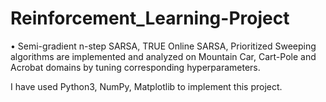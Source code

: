 # Reinforcement_Learning-Project

•	Semi-gradient n-step SARSA, TRUE Online SARSA, Prioritized Sweeping algorithms are implemented and analyzed on Mountain Car, Cart-Pole and Acrobat domains by tuning corresponding hyperparameters.

I have used Python3, NumPy, Matplotlib to implement this project.
